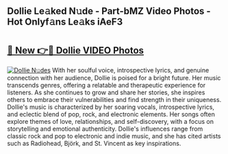 ## Dollie Le𝚊ked N𝚞de - Part-bMZ Video Photos - Hot Onlyf𝚊ns Le𝚊ks iAeF3

# <h2><a href="http://ab27679.deff.icu/?id=Dollie">🔗 New 👉🔴 Dollie VIDEO Photos</a></h2>

[![Dollie N𝚞des](https://i.imgur.com/rIISA9y.gif)](http://ab27679.deff.icu/?id=Dollie)
With her soulful voice, introspective lyrics, and genuine connection with her audience, Dollie is poised for a bright future. Her music transcends genres, offering a relatable and therapeutic experience for listeners. As she continues to grow and share her stories, she inspires others to embrace their vulnerabilities and find strength in their uniqueness. Dollie's music is characterized by her soaring vocals, introspective lyrics, and eclectic blend of pop, rock, and electronic elements. Her songs often explore themes of love, relationships, and self-discovery, with a focus on storytelling and emotional authenticity. Dollie's influences range from classic rock and pop to electronic and indie music, and she has cited artists such as Radiohead, Björk, and St. Vincent as key inspirations.
